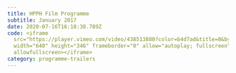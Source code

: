 ```yaml
---
title: HPPH Film Programme
subtitle: January 2017
date: 2020-07-16T16:18:38.789Z
code: <iframe
  src="https://player.vimeo.com/video/438513880?color=b4d7ad&title=0&byline=0&portrait=0"
  width="640" height="346" frameborder="0" allow="autoplay; fullscreen"
  allowfullscreen></iframe>
category: programme-trailers
---
```

